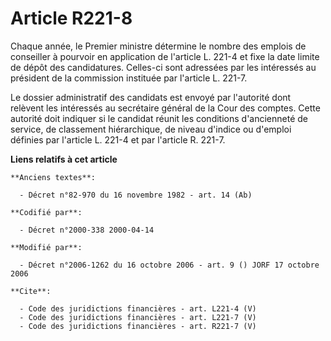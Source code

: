 # Article R221-8

Chaque année, le Premier ministre détermine le nombre des emplois de conseiller à pourvoir en application de l'article L.
221-4 et fixe la date limite de dépôt des candidatures. Celles-ci sont adressées par les intéressés au président de la
commission instituée par l'article L. 221-7. 

Le dossier administratif des candidats est envoyé par l'autorité dont relèvent les intéressés au secrétaire général de la
Cour des comptes. Cette autorité doit indiquer si le candidat réunit les conditions d'ancienneté de service, de classement
hiérarchique, de niveau d'indice ou d'emploi définies par l'article L. 221-4 et par l'article R. 221-7.

**Liens relatifs à cet article**

	**Anciens textes**:

	  - Décret n°82-970 du 16 novembre 1982 - art. 14 (Ab)

	**Codifié par**:

	  - Décret n°2000-338 2000-04-14

	**Modifié par**:

	  - Décret n°2006-1262 du 16 octobre 2006 - art. 9 () JORF 17 octobre 2006

	**Cite**:

	  - Code des juridictions financières - art. L221-4 (V)
	  - Code des juridictions financières - art. L221-7 (V)
	  - Code des juridictions financières - art. R221-7 (V)

